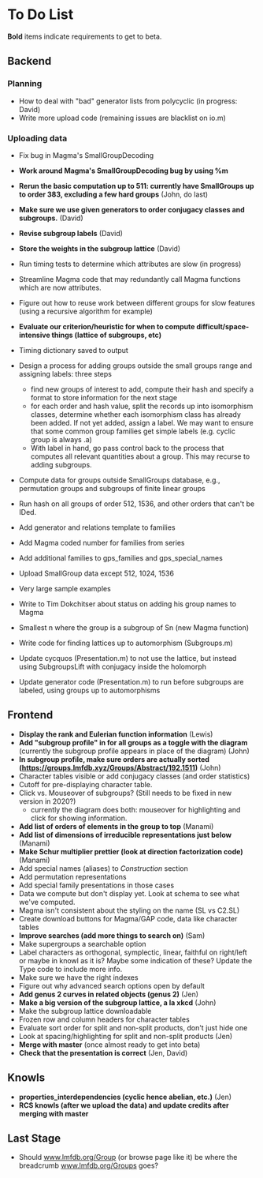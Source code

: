 # To Do List
**Bold** items indicate requirements to get to beta.

## Backend

### Planning
* How to deal with "bad" generator lists from polycyclic (in progress: David)
* Write more upload code (remaining issues are blacklist on io.m)

### Uploading data
* Fix bug in Magma's SmallGroupDecoding
* **Work around Magma's SmallGroupDecoding bug by using %m**
* **Rerun the basic computation up to 511: currently have SmallGroups up to order 383, excluding a few hard groups** (John, do last)
* **Make sure we use given generators to order conjugacy classes and subgroups.** (David)
* **Revise subgroup labels** (David)
* **Store the weights in the subgroup lattice** (David)
* Run timing tests to determine which attributes are slow (in progress)
* Streamline Magma code that may redundantly call Magma functions which are now attributes.
* Figure out how to reuse work between different groups for slow features (using a recursive algorithm for example)
* **Evaluate our criterion/heuristic for when to compute difficult/space-intensive things (lattice of subgroups, etc)**
* Timing dictionary saved to output
* Design a process for adding groups outside the small groups range and assigning labels: three steps
  - find new groups of interest to add, compute their hash and specify a format to store information for the next stage
  - for each order and hash value, split the records up into isomorphism classes, determine whether each isomorphism class has already been added.  If not yet added, assign a label.  We may want to ensure that some common group families get simple labels (e.g. cyclic group is always .a)
  - With label in hand, go pass control back to the process that computes all relevant quantities about a group.  This may recurse to adding subgroups.
* Compute data for groups outside SmallGroups database, e.g., permutation groups and subgroups of finite linear groups
* Run hash on all groups of order 512, 1536, and other orders that can't be IDed.
* Add generator and relations template to families
* Add Magma coded number for families from series
* Add additional families to gps_families and gps_special_names
* Upload SmallGroup data except 512, 1024, 1536
* Very large sample examples
* Write to Tim Dokchitser about status on adding his group names to Magma
* Smallest n where the group is a subgroup of Sn (new Magma function)

* Write code for finding lattices up to automorphism (Subgroups.m)
* Update cycquos (Presentation.m) to not use the lattice, but instead using SubgroupsLift with conjugacy inside the holomorph
* Update generator code (Presentation.m) to run before subgroups are labeled, using groups up to automorphisms

## Frontend

* **Display the rank and Eulerian function information** (Lewis)
* **Add "subgroup profile" in for all groups as a toggle with the diagram** (currently the subgroup profile appears in place of the diagram) (John)
* **In subgroup profile, make sure orders are actually sorted (https://groups.lmfdb.xyz/Groups/Abstract/192.1511)** (John)
* Character tables visible or add conjugacy classes (and order statistics)
* Cutoff for pre-displaying character table.
* Click vs. Mouseover of subgroups? (Still needs to be fixed in new version in 2020?)
  * currently the diagram does both: mouseover for highlighting and click for showing information.
* **Add list of orders of elements in the group to top** (Manami)
* **Add list of dimensions of irreducible representations just below** (Manami)
* **Make Schur multiplier prettier (look at direction factorization code)** (Manami)
* Add special names (aliases) to *Construction* section
* Add permutation representations
* Add special family presentations in those cases
* Data we compute but don't display yet.  Look at schema to see what we've computed.
* Magma isn't consistent about the styling on the name (SL vs C2.SL)
* Create download buttons for Magma/GAP code, data like character tables
* **Improve searches (add more things to search on)** (Sam)
* Make supergroups a searchable option
* Label characters as orthogonal, symplectic, linear, faithful on right/left or maybe in knowl as it is? Maybe some indication of these?  Update the Type code to include more info.
* Make sure we have the right indexes
* Figure out why advanced search options open by default
* **Add genus 2 curves in related objects (genus 2)** (Jen)
* **Make a big version of the subgroup lattice, a la xkcd** (John)
* Make the subgroup lattice downloadable
* Frozen row and column headers for character tables
* Evaluate sort order for split and non-split products, don't just hide one
* Look at spacing/highlighting for split and non-split products (Jen)
* **Merge with master** (once almost ready to get into beta)
* **Check that the presentation is correct** (Jen, David)


## Knowls
* **properties_interdependencies (cyclic hence abelian, etc.)**  (Jen)
* **RCS knowls (after we upload the data) and update credits after merging with master**

## Last Stage

* Should www.lmfdb.org/Group (or browse page like it) be where the breadcrumb www.lmfdb.org/Groups  goes?


